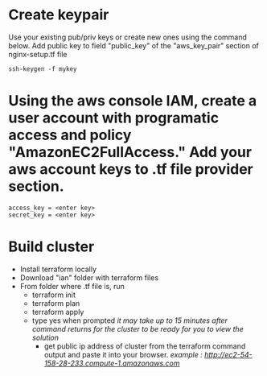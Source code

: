 # Create keypair
Use your existing pub/priv keys or create new ones using the command below.  Add public key to field "public_key" of the "aws_key_pair" section of nginx-setup.tf file
```
ssh-keygen -f mykey
```

#  Using the aws console IAM, create a user account with programatic access and policy "AmazonEC2FullAccess." Add your aws account keys to .tf file provider section. 
```
access_key = <enter key>
secret_key = <enter key>
```

# Build cluster
* Install terraform locally
* Download "ian" folder with terraform files
* From folder where .tf file is, run
  - terraform init
  - terraform plan 
  - terraform apply 
  - type yes when prompted
    _it may take up to 15 minutes after command returns for the cluster to be ready for you to view the solution_
    - get public ip address of cluster from the terraform command output and paste it into your browser.
    _example : http://ec2-54-158-28-233.compute-1.amazonaws.com_

